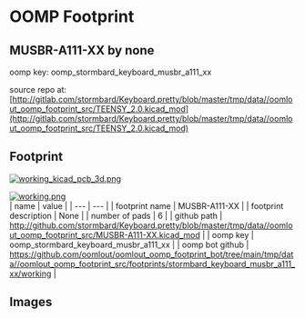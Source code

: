# OOMP Footprint  
## MUSBR-A111-XX  by none  
  
oomp key: oomp_stormbard_keyboard_musbr_a111_xx  
  
source repo at: [http://gitlab.com/stormbard/Keyboard.pretty/blob/master/tmp/data//oomlout_oomp_footprint_src/TEENSY_2.0.kicad_mod](http://gitlab.com/stormbard/Keyboard.pretty/blob/master/tmp/data//oomlout_oomp_footprint_src/TEENSY_2.0.kicad_mod)  
## Footprint  
  
[![working_kicad_pcb_3d.png](working_kicad_pcb_3d_600.png)](working_kicad_pcb_3d.png)  
  
[![working.png](working_600.png)](working.png)  
| name | value | 
| --- | --- | 
| footprint name | MUSBR-A111-XX | 
| footprint description | None | 
| number of pads | 6 | 
| github path | http://github.com/stormbard/Keyboard.pretty/blob/master/tmp/data//oomlout_oomp_footprint_src/MUSBR-A111-XX.kicad_mod | 
| oomp key | oomp_stormbard_keyboard_musbr_a111_xx | 
| oomp bot github | https://github.com/oomlout/oomlout_oomp_footprint_bot/tree/main/tmp/data//oomlout_oomp_footprint_src/footprints/stormbard_keyboard_musbr_a111_xx/working | 
## Images  
